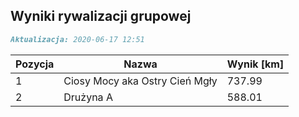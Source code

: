 ## Wyniki rywalizacji grupowej

```markdown
Aktualizacja: 2020-06-17 12:51
```

Pozycja | Nazwa | Wynik [km] |
------------ | -------------  | -------------
 1 |Ciosy Mocy aka Ostry Cień Mgły | 737.99 
 2 |Drużyna A | 588.01